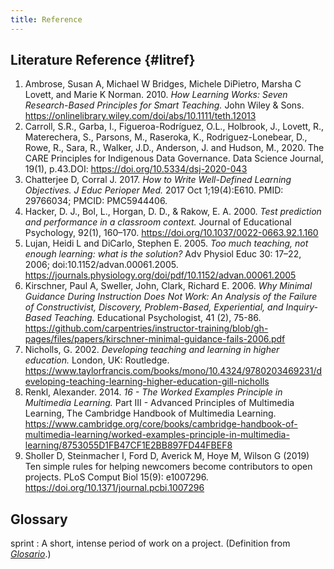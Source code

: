 ```yaml
---
title: Reference
---
```


## Literature Reference {#litref}

1. Ambrose, Susan A, Michael W Bridges, Michele DiPietro, Marsha C Lovett, and Marie K Norman. 2010. _How Learning Works: Seven Research-Based Principles for Smart Teaching._ John Wiley & Sons. https://onlinelibrary.wiley.com/doi/abs/10.1111/teth.12013
1. Carroll, S.R., Garba, I., Figueroa-Rodríguez, O.L., Holbrook, J., Lovett, R., Materechera, S., Parsons, M., Raseroka, K., Rodriguez-Lonebear, D., Rowe, R., Sara, R., Walker, J.D., Anderson, J. and Hudson, M., 2020. The CARE Principles for Indigenous Data Governance.  Data Science Journal,  19(1), p.43.DOI: https://doi.org/10.5334/dsj-2020-043
1. Chatterjee D, Corral J. 2017. _How to Write Well-Defined Learning Objectives. J Educ Perioper Med._ 2017 Oct 1;19(4):E610. PMID: 29766034; PMCID: PMC5944406.
1. Hacker, D. J., Bol, L., Horgan, D. D., & Rakow, E. A. 2000. _Test prediction and performance in a classroom context._ Journal of Educational Psychology, 92(1), 160–170. https://doi.org/10.1037/0022-0663.92.1.160
1. Lujan, Heidi L and DiCarlo, Stephen E. 2005. _Too much teaching, not enough learning: what is the solution?_ Adv Physiol Educ 30: 17–22, 2006; doi:10.1152/advan.00061.2005. https://journals.physiology.org/doi/pdf/10.1152/advan.00061.2005
1. Kirschner, Paul A, Sweller, John, Clark, Richard E. 2006. _Why Minimal Guidance During Instruction Does Not Work: An Analysis of the Failure of Constructivist, Discovery, Problem-Based, Experiential, and Inquiry-Based Teaching._ Educational Psychologist, 41 (2), 75-86. https://github.com/carpentries/instructor-training/blob/gh-pages/files/papers/kirschner-minimal-guidance-fails-2006.pdf
1. Nicholls, G. 2002. _Developing teaching and learning in higher education._ London, UK: Routledge. https://www.taylorfrancis.com/books/mono/10.4324/9780203469231/developing-teaching-learning-higher-education-gill-nicholls
1. Renkl, Alexander. 2014. _16 - The Worked Examples Principle in Multimedia Learning._ Part III - Advanced Principles of Multimedia Learning, The Cambridge Handbook of Multimedia Learning. https://www.cambridge.org/core/books/cambridge-handbook-of-multimedia-learning/worked-examples-principle-in-multimedia-learning/8753055D1FB47CF1E2BB897FD44FBEF8
1. Sholler D, Steinmacher I, Ford D, Averick M, Hoye M, Wilson G (2019) Ten simple rules for helping newcomers become contributors to open projects. PLoS Comput Biol 15(9): e1007296. https://doi.org/10.1371/journal.pcbi.1007296


## Glossary

sprint
: A short, intense period of work on a project. (Definition from [_Glosario_](https://glosario.carpentries.org/en/).)
  

